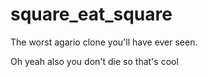 # square_eat_square

The worst agario clone you'll have ever seen.

Oh yeah also you don't die so that's cool

